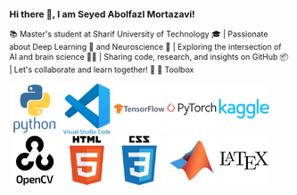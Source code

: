 ### Hi there 👋, I am Seyed Abolfazl Mortazavi!

📚 Master's student at Sharif University of Technology 🎓 | Passionate about Deep Learning 🧠 and Neuroscience 🌟 | Exploring the intersection of AI and brain science 🤖🧬 | Sharing code, research, and insights on GitHub 📦 | Let's collaborate and learn together! 🚀
🧰 Toolbox <br/>
<br/>
<img src='https://github.com/devicons/devicon/blob/master/icons/python/python-original-wordmark.svg' alt='Python' width= 90px height=90px>
<img src='https://github.com/devicons/devicon/blob/master/icons/vscode/vscode-original-wordmark.svg' alt='VSCode' width= 90px height=90px>
<img src='https://github.com/devicons/devicon/blob/master/icons/tensorflow/tensorflow-original-wordmark.svg' alt='Tensorflow' width= 90px height=90px>
<img src='https://github.com/devicons/devicon/blob/master/icons/pytorch/pytorch-original-wordmark.svg' alt='Pytorch' width= 90px height=90px>
<img src='https://github.com/devicons/devicon/blob/master/icons/kaggle/kaggle-original-wordmark.svg' alt='Kaggle' width= 90px height=90px>
<img src='https://github.com/devicons/devicon/blob/master/icons/opencv/opencv-plain-wordmark.svg' alt='OpenCV' width= 90px height=90px>
<img src='https://github.com/devicons/devicon/blob/master/icons/html5/html5-original-wordmark.svg' alt='HTML' width= 90px height=90px>
<img src='https://github.com/devicons/devicon/blob/master/icons/css3/css3-original-wordmark.svg' alt='CSS' width= 90px height=90px>
<img src='https://github.com/devicons/devicon/blob/master/icons/matlab/matlab-original.svg' alt='MATLAB' width= 90px height=90px>
<img src='https://github.com/devicons/devicon/blob/master/icons/latex/latex-original.svg' alt='Latex' width= 90px height=90px>








<!--
**SAMortazavi/SAMortazavi** is a ✨ _special_ ✨ repository because its `README.md` (this file) appears on your GitHub profile.

Here are some ideas to get you started:

- 🔭 I’m currently working on ...
- 🌱 I’m currently learning ...
- 👯 I’m looking to collaborate on ...
- 🤔 I’m looking for help with ...
- 💬 Ask me about ...
- 📫 How to reach me: ...
- 😄 Pronouns: ...
- ⚡ Fun fact: ...
-->
